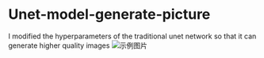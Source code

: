 # Unet-model-generate-picture
I modified the hyperparameters of the traditional unet network so that it can generate higher quality images
![示例图片](images/universe.png)

